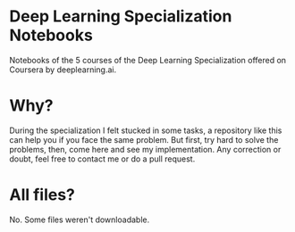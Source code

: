# Deep Learning Specialization Notebooks
Notebooks of the 5 courses of the Deep Learning Specialization offered on Coursera by deeplearning.ai. 

# Why?
During the specialization I felt stucked in some tasks, a repository like this can help you if you face the same problem. But first, try hard to solve the problems, then, come here and see my implementation. Any correction or doubt, feel free to contact me or do a pull request.

# All files?
No. Some files weren't downloadable.


